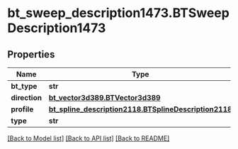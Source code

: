 # bt_sweep_description1473.BTSweepDescription1473

## Properties
Name | Type | Description | Notes
------------ | ------------- | ------------- | -------------
**bt_type** | **str** |  | [optional] 
**direction** | [**bt_vector3d389.BTVector3d389**](BTVector3d389.md) |  | [optional] 
**profile** | [**bt_spline_description2118.BTSplineDescription2118**](BTSplineDescription2118.md) |  | [optional] 
**type** | **str** |  | [optional] 

[[Back to Model list]](../README.md#documentation-for-models) [[Back to API list]](../README.md#documentation-for-api-endpoints) [[Back to README]](../README.md)



